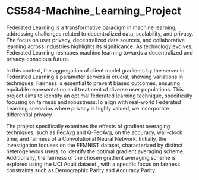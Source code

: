 # CS584-Machine_Learning_Project

Federated Learning is a transformative paradigm in machine learning, addressing challenges related to decentralized data, scalability, and privacy. The focus on user privacy, decentralized data sources, and collaborative learning across industries highlights its significance. As technology evolves, Federated Learning reshapes machine learning towards a decentralized and privacy-conscious future.

In this context, the aggregation of client model gradients by the server in Federated Learning's parameter servers is crucial, showing variations in techniques. Fairness is essential to prevent biased outcomes, ensuring equitable representation and treatment of diverse user populations. This project aims to identify an optimal federated learning technique, specifically focusing on fairness and robustness.To align with real-world Federated Learning scenarios where privacy is highly valued, we incorporate differential privacy.

The project specifically examines the effects of gradient averaging techniques, such as FedAvg and Q-FedAvg, on the accuracy, wall-clock time, and fairness of a Convolutional Neural Network. Initially, the investigation focuses on the FEMNIST dataset, characterized by distinct heterogeneous users, to identify the optimal gradient averaging scheme. Additionally, the fairness of the chosen gradient averaging scheme is explored using the UCI Adult dataset , with a specific focus on fairness constraints such as Demographic Parity and Accuracy Parity.
